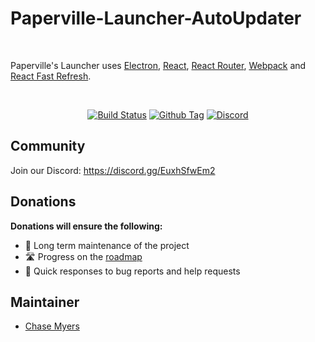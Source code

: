# Paperville-Launcher-AutoUpdater


<br>

<p>
  Paperville's Launcher uses <a href="https://electron.atom.io/">Electron</a>, <a href="https://facebook.github.io/react/">React</a>, <a href="https://github.com/reactjs/react-router">React Router</a>, <a href="https://webpack.js.org/">Webpack</a> and <a href="https://www.npmjs.com/package/react-refresh">React Fast Refresh</a>.
</p>

<br>


<div align="center">

[![Build Status][github-actions-status]][github-actions-url]
[![Github Tag][github-tag-image]][github-tag-url]
[![Discord][discord-image]][discord-url]
</div>

## Community

Join our Discord: https://discord.gg/EuxhSfwEm2

## Donations

**Donations will ensure the following:**

- 🔨 Long term maintenance of the project
- 🛣 Progress on the [roadmap](https://paperville.chasem.dev)
- 🐛 Quick responses to bug reports and help requests

## Maintainer
- [Chase Myers](https://chasem.dev)

[github-actions-status]: https://github.com/electron-react-boilerplate/electron-react-boilerplate/workflows/Test/badge.svg
[github-actions-url]: https://github.com/Xwaffle1/Paperville-Launcher-AutoUpdater/actions
[github-tag-image]: https://img.shields.io/github/tag/Xwaffle1/Paperville-Launcher-AutoUpdater.svg?label=version
[github-tag-url]: https://github.com/Xwaffle1/Paperville-Launcher-AutoUpdater/releases/latest
[discord-image]: https://badgen.net/badge/icon/discord?icon=discord&label
[discord-url]: https://discord.gg/EuxhSfwEm2
